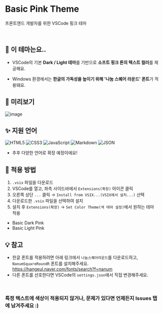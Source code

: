 # Basic Pink Theme
프론트엔드 개발자를 위한 VSCode 핑크 테마

<br>

## 🌸 이 테마는요..
- VSCode의 기본 **Dark / Light 테마**를 기반으로 **소프트 핑크 톤의 텍스트 컬러**를 제공해요.

- Windows 환경에서는 **한글의 가독성을 높이기 위해 '나눔 스퀘어 라운드' 폰트**가 적용돼요.

## 👀 미리보기
![image](https://github.com/user-attachments/assets/e7996641-3529-4aa8-9ef2-4b3e65aa12ae)


## ✨ 지원 언어
![HTML5](https://img.shields.io/badge/HTML-E34F26?style=flat&logo=HTML5&logoColor=white) ![CSS3](https://img.shields.io/badge/CSS-1572B6?style=flat&logo=CSS3&logoColor=white) ![JavaScript](https://img.shields.io/badge/JavaScript-F7DF1E?style=flat&logo=JavaScript&logoColor=black) ![Markdown](https://img.shields.io/badge/Markdown-000000?style=flat&logo=Markdown&logoColor=white) ![JSON](https://img.shields.io/badge/JSON-5E5C5C?style=flat&logo=JSON&logoColor=white)

- 추후 다양한 언어로 확장 예정이에요!


## 💾 적용 방법

1. `.vsix` 파일을 다운로드
2. VSCode를 열고, 좌측 사이드바에서 `Extensions(확장)` 아이콘 클릭
3. 오른쪽 상단 `...` 클릭 → `Install from VSIX...(VSIX에서 설치...)` 선택
4. 다운로드한 `.vsix` 파일을 선택하여 설치
5. 설치 후 `Extensions(확장)` → `Set Color Theme(색 테마 설정)`에서 원하는 테마 적용
 - Basic Dark Pink
 - Basic Light Pink


## 💡 참고
- 한글 폰트를 적용하려면 아래 링크에서 `나눔스퀘어라운드`를 다운로드하고, `NanumSquareRoundR` 폰트를 설치해주세요.
  https://hangeul.naver.com/fonts/search?f=nanum
- 다른 폰트를 선호한다면 VSCode의 `settings.json`에서 직접 변경해주세요.

<br>

### **특정 텍스트에 색상이 적용되지 않거나, 문제가 있다면** 언제든지 Issues 탭에 남겨주세요 :)
